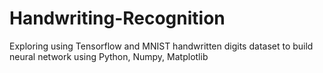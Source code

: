 # Handwriting-Recognition
Exploring using Tensorflow and MNIST handwritten digits dataset to build neural network using Python, Numpy, Matplotlib
